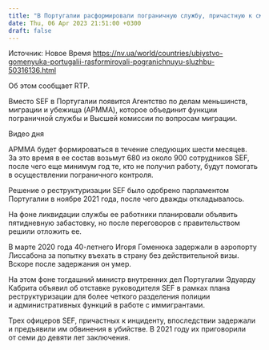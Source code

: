 ```yaml
---
title: "В Португалии расформировали пограничную службу, причастную к смертельному избиению украинца"
date: Thu, 06 Apr 2023 21:51:00 +0300
draft: false
---
```

Источник: Новое Время https://nv.ua/world/countries/ubiystvo-gomenyuka-portugalii-rasformirovali-pogranichnuyu-sluzhbu-50316136.html


 Об этом сообщает RTP.

Вместо SEF в Португалии появится Агентство по делам меньшинств, миграции и убежища (APMMA), которое объединит функции пограничной службы и Высшей комиссии по вопросам миграции.

  Видео дня   

APMMA будет формироваться в течение следующих шести месяцев. За это время в ее состав возьмут 680 из около 900 сотрудников SEF, после чего еще минимум год те, кто не получил работу, будут помогать в осуществлении пограничного контроля.

Решение о реструктуризации SEF было одобрено парламентом Португалии в ноябре 2021 года, после чего дважды откладывалось.

На фоне ликвидации службы ее работники планировали объявить пятидневную забастовку, но после переговоров с правительством решили отложить ее.

В марте 2020 года 40-летнего Игоря Гоменюка задержали в аэропорту Лиссабона за попытку въехать в страну без действительной визы. Вскоре после задержания он умер.

На этом фоне тогдашний министр внутренних дел Португалии Эдуарду Кабрита объявил об отставке руководителя SEF в рамках плана реструктуризации для более четкого разделения полиции и административных функций в работе с иммигрантами.

Трех офицеров SEF, причастных к инциденту, впоследствии задержали и предъявили им обвинения в убийстве. В 2021 году их приговорили от семи до девяти лет заключения.
